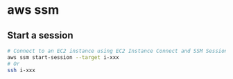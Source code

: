 # aws ssm

## Start a session

```bash
# Connect to an EC2 instance using EC2 Instance Connect and SSM Session Manager
aws ssm start-session --target i-xxx
# Or
ssh i-xxx
```